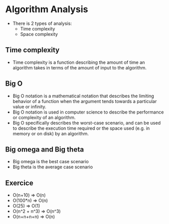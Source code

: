 # Algorithm Analysis
- There is 2 types of analysis:
    - Time complexity
    - Space complexity

## Time complexity
- Time complexity is a function describing the amount of time an algorithm takes in terms of the amount of input to the algorithm.

## Big O 
- Big O notation is a mathematical notation that describes the limiting behavior of a function when the argument tends towards a particular value or infinity.
- Big O notation is used in computer science to describe the performance or complexity of an algorithm.
- Big O specifically describes the worst-case scenario, and can be used to describe the execution time required or the space used (e.g. in memory or on disk) by an algorithm.

## Big omega and Big theta
- Big omega is the best case scenario
- Big theta is the average case scenario

## Exercice
- O(n+10) => O(n)
- O(100*n) => O(n)
- O(25) => O(1)
- O(n^2 + n^3) => O(n^3)
- O(n+n+n+n) => O(n)
